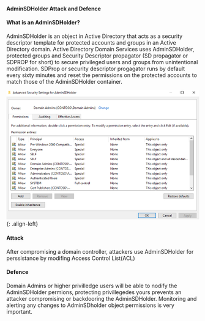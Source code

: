 ####  AdminSDHolder Attack and Defence

#### What is an AdminSDHolder?

AdminSDHolder is an object in Active Directory that acts as a security descriptor template for protected accounts and groups in an Active Directory domain.
Active Directory Domain Services uses AdminSDHolder, protected groups and Security Descriptor propagator (SD propagator or SDPROP for short) to secure privileged users and groups from unintentional modification. 
SDProp or security descriptor progagator runs by default every sixty minutes and reset the permissions on the protected accounts to match those of the AdminSDHolder container.

![source-01](/img/0110.PNG){: .align-left}

#### Attack

After compromising a domain controller, attackers use AdminSDHolder for perssistance by modifing Access Control List(ACL)


#### Defence

Domain Admins or higher privilledge users will be able to nodify the AdminSDHolder permions, protecting privillegedes yours prevents an attacker compromising or backdooring the AdminSDHolder. Monitoring and alerting any changes to AdminSDholder object permissions is very important. 
